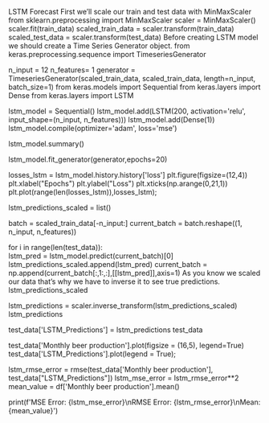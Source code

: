 LSTM Forecast
First we’ll scale our train and test data with MinMaxScaler
from sklearn.preprocessing import MinMaxScaler
scaler = MinMaxScaler()
scaler.fit(train_data)
scaled_train_data = scaler.transform(train_data)
scaled_test_data = scaler.transform(test_data)
Before creating LSTM model we should create a Time Series Generator object.
from keras.preprocessing.sequence import TimeseriesGenerator

n_input = 12
n_features= 1
generator = TimeseriesGenerator(scaled_train_data, scaled_train_data, length=n_input, batch_size=1)
from keras.models import Sequential
from keras.layers import Dense
from keras.layers import LSTM

lstm_model = Sequential()
lstm_model.add(LSTM(200, activation='relu', input_shape=(n_input, n_features)))
lstm_model.add(Dense(1))
lstm_model.compile(optimizer='adam', loss='mse')

lstm_model.summary()

lstm_model.fit_generator(generator,epochs=20)

losses_lstm = lstm_model.history.history['loss']
plt.figure(figsize=(12,4))
plt.xlabel("Epochs")
plt.ylabel("Loss")
plt.xticks(np.arange(0,21,1))
plt.plot(range(len(losses_lstm)),losses_lstm);

lstm_predictions_scaled = list()

batch = scaled_train_data[-n_input:]
current_batch = batch.reshape((1, n_input, n_features))

for i in range(len(test_data)):   
    lstm_pred = lstm_model.predict(current_batch)[0]
    lstm_predictions_scaled.append(lstm_pred) 
    current_batch = np.append(current_batch[:,1:,:],[[lstm_pred]],axis=1)
As you know we scaled our data that’s why we have to inverse it to see true predictions.
lstm_predictions_scaled

lstm_predictions = scaler.inverse_transform(lstm_predictions_scaled)
lstm_predictions

test_data['LSTM_Predictions'] = lstm_predictions
test_data

test_data['Monthly beer production'].plot(figsize = (16,5), legend=True)
test_data['LSTM_Predictions'].plot(legend = True);

lstm_rmse_error = rmse(test_data['Monthly beer production'], test_data["LSTM_Predictions"])
lstm_mse_error = lstm_rmse_error**2
mean_value = df['Monthly beer production'].mean()

print(f'MSE Error: {lstm_mse_error}\nRMSE Error: {lstm_rmse_error}\nMean: {mean_value}')